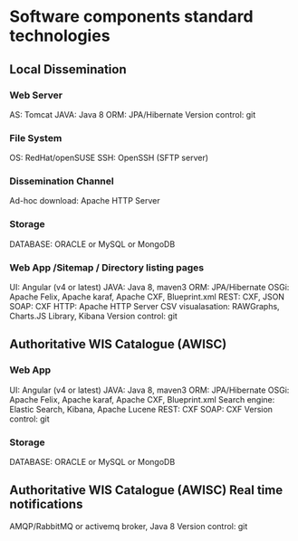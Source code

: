 
# Software components standard technologies


## Local Dissemination

### Web Server
AS: Tomcat
JAVA: Java 8 
ORM: JPA/Hibernate
Version control: git

### File System
OS: RedHat/openSUSE 
SSH: OpenSSH (SFTP server)


### Dissemination Channel
 Ad-hoc download:  Apache HTTP Server


### Storage
DATABASE: ORACLE or MySQL or MongoDB


### Web App /Sitemap / Directory listing pages
UI: Angular (v4 or latest)
JAVA: Java 8, maven3
ORM: JPA/Hibernate 
OSGi: Apache Felix, Apache karaf, Apache CXF, Blueprint.xml
REST: CXF, JSON
SOAP: CXF
HTTP: Apache HTTP Server
CSV visualasation: RAWGraphs, Charts.JS Library, Kibana
Version control: git


## Authoritative WIS Catalogue (AWISC)

### Web App
UI: Angular (v4 or latest)
JAVA: Java 8, maven3
ORM: JPA/Hibernate 
OSGi: Apache Felix, Apache karaf, Apache CXF, Blueprint.xml
Search engine: Elastic Search, Kibana, Apache Lucene
REST: CXF 
SOAP: CXF
Version control: git


### Storage
DATABASE: ORACLE or MySQL or MongoDB


## Authoritative WIS Catalogue (AWISC) Real time notifications
AMQP/RabbitMQ or activemq broker, Java 8
Version control: git

